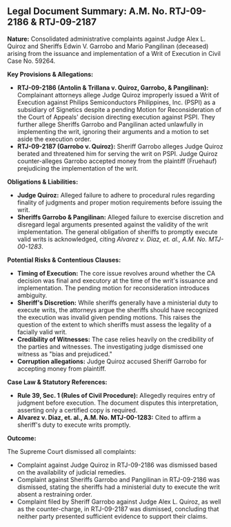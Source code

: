 ## Legal Document Summary: A.M. No. RTJ-09-2186 & RTJ-09-2187

**Nature:** Consolidated administrative complaints against Judge Alex L. Quiroz and Sheriffs Edwin V. Garrobo and Mario Pangilinan (deceased) arising from the issuance and implementation of a Writ of Execution in Civil Case No. 59264.

**Key Provisions & Allegations:**

*   **RTJ-09-2186 (Antolin & Trillana v. Quiroz, Garrobo, & Pangilinan):** Complainant attorneys allege Judge Quiroz improperly issued a Writ of Execution against Philips Semiconductors Philippines, Inc. (PSPI) as a subsidiary of Signetics despite a pending Motion for Reconsideration of the Court of Appeals' decision directing execution against PSPI.  They further allege Sheriffs Garrobo and Pangilinan acted unlawfully in implementing the writ, ignoring their arguments and a motion to set aside the execution order.
*   **RTJ-09-2187 (Garrobo v. Quiroz):** Sheriff Garrobo alleges Judge Quiroz berated and threatened him for serving the writ on PSPI. Judge Quiroz counter-alleges Garrobo accepted money from the plaintiff (Fruehauf) prejudicing the implementation of the writ.

**Obligations & Liabilities:**

*   **Judge Quiroz:** Alleged failure to adhere to procedural rules regarding finality of judgments and proper motion requirements before issuing the writ.
*   **Sheriffs Garrobo & Pangilinan:**  Alleged failure to exercise discretion and disregard legal arguments presented against the validity of the writ implementation. The general obligation of sheriffs to promptly execute valid writs is acknowledged, citing *Alvarez v. Diaz, et. al., A.M. No. MTJ-00-1283*.

**Potential Risks & Contentious Clauses:**

*   **Timing of Execution:**  The core issue revolves around whether the CA decision was final and executory at the time of the writ's issuance and implementation. The pending motion for reconsideration introduces ambiguity.
*   **Sheriff's Discretion:** While sheriffs generally have a ministerial duty to execute writs, the attorneys argue the sheriffs should have recognized the execution was invalid given pending motions. This raises the question of the extent to which sheriffs must assess the legality of a facially valid writ.
*   **Credibility of Witnesses:** The case relies heavily on the credibility of the parties and witnesses. The investigating judge dismissed one witness as "bias and prejudiced."
*   **Corruption allegations:** Judge Quiroz accused Sheriff Garrobo for accepting money from plaintiff.

**Case Law & Statutory References:**

*   **Rule 39, Sec. 1 (Rules of Civil Procedure):** Allegedly requires entry of judgment before execution.  The document disputes this interpretation, asserting only a certified copy is required.
*   **Alvarez v. Diaz, et. al., A.M. No. MTJ-00-1283:** Cited to affirm a sheriff's duty to execute writs promptly.

**Outcome:**

The Supreme Court dismissed all complaints:

*   Complaint against Judge Quiroz in RTJ-09-2186 was dismissed based on the availability of judicial remedies.
*   Complaint against Sheriffs Garrobo and Pangilinan in RTJ-09-2186 was dismissed, stating the sheriffs had a ministerial duty to execute the writ absent a restraining order.
*   Complaint filed by Sheriff Garrobo against Judge Alex L. Quiroz, as well as the counter-charge, in RTJ-09-2187 was dismissed, concluding that neither party presented sufficient evidence to support their claims.
